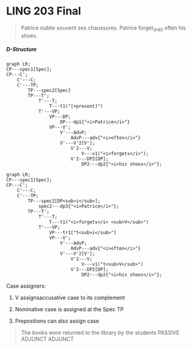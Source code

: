 # LING 203 Final



> Patrice	oublie		  souvent	ses	chaussures.
> Patrice	forget<sub>3rd*S*</sub>	often		 his	 shoes.

##### D-Structure

```mermaid
graph LR;
CP---spec1[Spec];
CP---C';
	C'---C;
	C'---TP;
		TP---spec2[Spec]
		TP---T';
			T'---T;
				T---t1("[+present]")
			T'---VP;
				VP---DP;
					DP---dp1{"<i>Patrice</i>"}
				VP---V';
					V'---AdvP;
						AdvP---adv{"<i>often</i>"}
					V'---V'2[V'];
						V'2---V;
							V---v1("<i>forgets</i>");
						V'2---DP2[DP];
							DP2---dp2{"<i>his shoes</i>"};
```

```mermaid
graph LR;
CP---spec1[Spec];
CP---C';
	C'---C;
	C'---TP;
		TP---spec2[DP<sub>i</sub>];
			spec2---dp3{"<i>Patrice</i>"};
		TP---T';
			T'---T;
				T---t1("<i>forgets</i> <sub>V</sub>")
			T'---VP;
				VP---tr1["t<sub>i</sub>"]
				VP---V';
					V'---AdvP;
						AdvP---adv{"<i>often</i>"}
					V'---V'2[V'];
						V'2---V;
							V---v1("t<sub>V</sub>")
						V'2---DP2[DP];
							DP2---dp2{"<i>his shoes</i>"};
```

Case assigners: 

1. V assignsaccusative case to its complement

2. Nominative case is assigned at the Spec TP
3. Prepositions can also assign case

> The books were returned to the library by the students
> 				PASSIVE					ADJUNCT		  ADJUNCT

